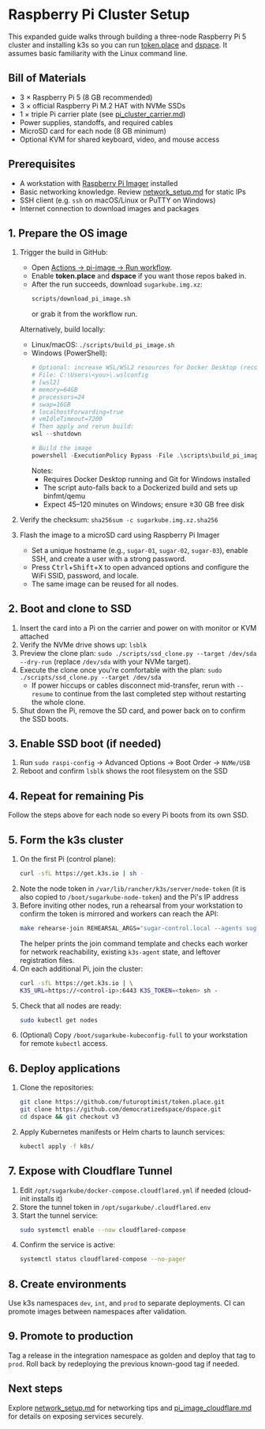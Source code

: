 # Raspberry Pi Cluster Setup

This expanded guide walks through building a three-node Raspberry Pi 5 cluster and installing k3s
so you can run [token.place](https://github.com/futuroptimist/token.place) and
[dspace](https://github.com/democratizedspace/dspace). It assumes basic familiarity with the
Linux command line.

## Bill of Materials
- 3 × Raspberry Pi 5 (8 GB recommended)
- 3 × official Raspberry Pi M.2 HAT with NVMe SSDs
- 1 × triple Pi carrier plate (see [pi_cluster_carrier.md](pi_cluster_carrier.md))
- Power supplies, standoffs, and required cables
- MicroSD card for each node (8 GB minimum)
- Optional KVM for shared keyboard, video, and mouse access

## Prerequisites
- A workstation with [Raspberry Pi Imager](https://www.raspberrypi.com/software/) installed
- Basic networking knowledge. Review [network_setup.md](network_setup.md) for static IPs
- SSH client (e.g. `ssh` on macOS/Linux or PuTTY on Windows)
- Internet connection to download images and packages

## 1. Prepare the OS image
1. Trigger the build in GitHub:
   - Open [Actions → pi-image → Run workflow][pi-image].
   - Enable **token.place** and **dspace** if you want those repos baked in.
   - After the run succeeds, download `sugarkube.img.xz`:
     ```bash
     scripts/download_pi_image.sh
     ```
     or grab it from the workflow run.

   Alternatively, build locally:
   - Linux/macOS: `./scripts/build_pi_image.sh`
   - Windows (PowerShell):
     ```powershell
     # Optional: increase WSL/WSL2 resources for Docker Desktop (recommended)
     # File: C:\Users\<you>\.wslconfig
     # [wsl2]
     # memory=64GB
     # processors=24
     # swap=16GB
     # localhostForwarding=true
     # vmIdleTimeout=7200
     # Then apply and rerun build:
     wsl --shutdown

     # Build the image
     powershell -ExecutionPolicy Bypass -File .\scripts\build_pi_image.ps1
     ```
     Notes:
     - Requires Docker Desktop running and Git for Windows installed
     - The script auto-falls back to a Dockerized build and sets up binfmt/qemu
     - Expect 45–120 minutes on Windows; ensure ≥30 GB free disk
2. Verify the checksum: `sha256sum -c sugarkube.img.xz.sha256`
3. Flash the image to a microSD card using Raspberry Pi Imager
   - Set a unique hostname (e.g., `sugar-01`, `sugar-02`, `sugar-03`), enable SSH, and create a user
     with a strong password.
   - Press <kbd>Ctrl</kbd>+<kbd>Shift</kbd>+<kbd>X</kbd> to open advanced options and configure the
     WiFi SSID, password, and locale.
   - The same image can be reused for all nodes.

## 2. Boot and clone to SSD
1. Insert the card into a Pi on the carrier and power on with monitor or KVM attached
2. Verify the NVMe drive shows up: `lsblk`
3. Preview the clone plan: `sudo ./scripts/ssd_clone.py --target /dev/sda --dry-run`
   (replace `/dev/sda` with your NVMe target).
4. Execute the clone once you're comfortable with the plan: `sudo ./scripts/ssd_clone.py --target /dev/sda`
   - If power hiccups or cables disconnect mid-transfer, rerun with `--resume` to continue
     from the last completed step without restarting the whole clone.
5. Shut down the Pi, remove the SD card, and power back on to confirm the SSD boots.

## 3. Enable SSD boot (if needed)
1. Run `sudo raspi-config` → Advanced Options → Boot Order → `NVMe/USB`
2. Reboot and confirm `lsblk` shows the root filesystem on the SSD

## 4. Repeat for remaining Pis
Follow the steps above for each node so every Pi boots from its own SSD.

## 5. Form the k3s cluster
1. On the first Pi (control plane):
   ```bash
   curl -sfL https://get.k3s.io | sh -
   ```
2. Note the node token in `/var/lib/rancher/k3s/server/node-token` (it is also copied
   to `/boot/sugarkube-node-token`) and the Pi's IP address
3. Before inviting other nodes, run a rehearsal from your workstation to confirm the token is
   mirrored and workers can reach the API:
   ```bash
   make rehearse-join REHEARSAL_ARGS="sugar-control.local --agents sugar-worker.local"
   ```
   The helper prints the join command template and checks each worker for network reachability,
   existing `k3s-agent` state, and leftover registration files.
4. On each additional Pi, join the cluster:
   ```bash
   curl -sfL https://get.k3s.io | \
   K3S_URL=https://<control-ip>:6443 K3S_TOKEN=<token> sh -
   ```
5. Check that all nodes are ready:
   ```bash
   sudo kubectl get nodes
   ```
6. (Optional) Copy `/boot/sugarkube-kubeconfig-full` to your workstation for remote
   `kubectl` access.

## 6. Deploy applications
1. Clone the repositories:
   ```bash
   git clone https://github.com/futuroptimist/token.place.git
   git clone https://github.com/democratizedspace/dspace.git
   cd dspace && git checkout v3
   ```
2. Apply Kubernetes manifests or Helm charts to launch services:
   ```bash
   kubectl apply -f k8s/
   ```

## 7. Expose with Cloudflare Tunnel
1. Edit `/opt/sugarkube/docker-compose.cloudflared.yml` if needed (cloud-init installs it)
2. Store the tunnel token in `/opt/sugarkube/.cloudflared.env`
3. Start the tunnel service:
   ```bash
   sudo systemctl enable --now cloudflared-compose
   ```
4. Confirm the service is active:
   ```bash
   systemctl status cloudflared-compose --no-pager
   ```

## 8. Create environments
Use k3s namespaces `dev`, `int`, and `prod` to separate deployments.
CI can promote images between namespaces after validation.

## 9. Promote to production
Tag a release in the integration namespace as golden and deploy that tag to `prod`.
Roll back by redeploying the previous known-good tag if needed.

## Next steps
Explore [network_setup.md](network_setup.md) for networking tips and
[pi_image_cloudflare.md](pi_image_cloudflare.md) for details on exposing services securely.

[pi-image]: https://github.com/futuroptimist/sugarkube/actions/workflows/pi-image.yml
